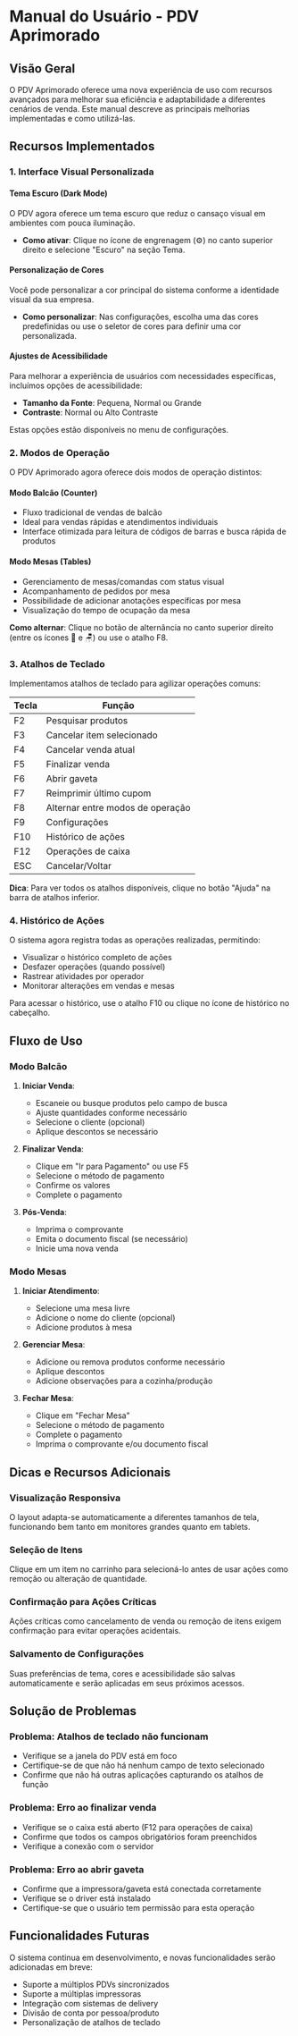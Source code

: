 # Manual do Usuário - PDV Aprimorado

## Visão Geral

O PDV Aprimorado oferece uma nova experiência de uso com recursos avançados para melhorar sua eficiência e adaptabilidade a diferentes cenários de venda. Este manual descreve as principais melhorias implementadas e como utilizá-las.

## Recursos Implementados

### 1. Interface Visual Personalizada

#### Tema Escuro (Dark Mode)
O PDV agora oferece um tema escuro que reduz o cansaço visual em ambientes com pouca iluminação.

- **Como ativar**: Clique no ícone de engrenagem (⚙️) no canto superior direito e selecione "Escuro" na seção Tema.

#### Personalização de Cores
Você pode personalizar a cor principal do sistema conforme a identidade visual da sua empresa.

- **Como personalizar**: Nas configurações, escolha uma das cores predefinidas ou use o seletor de cores para definir uma cor personalizada.

#### Ajustes de Acessibilidade
Para melhorar a experiência de usuários com necessidades específicas, incluímos opções de acessibilidade:

- **Tamanho da Fonte**: Pequena, Normal ou Grande
- **Contraste**: Normal ou Alto Contraste

Estas opções estão disponíveis no menu de configurações.

### 2. Modos de Operação

O PDV Aprimorado agora oferece dois modos de operação distintos:

#### Modo Balcão (Counter)
- Fluxo tradicional de vendas de balcão
- Ideal para vendas rápidas e atendimentos individuais
- Interface otimizada para leitura de códigos de barras e busca rápida de produtos

#### Modo Mesas (Tables)
- Gerenciamento de mesas/comandas com status visual
- Acompanhamento de pedidos por mesa
- Possibilidade de adicionar anotações específicas por mesa
- Visualização do tempo de ocupação da mesa

**Como alternar**: Clique no botão de alternância no canto superior direito (entre os ícones 🏪 e 🪑) ou use o atalho F8.

### 3. Atalhos de Teclado

Implementamos atalhos de teclado para agilizar operações comuns:

| Tecla | Função | 
|-------|--------|
| F2 | Pesquisar produtos |
| F3 | Cancelar item selecionado |
| F4 | Cancelar venda atual |
| F5 | Finalizar venda |
| F6 | Abrir gaveta |
| F7 | Reimprimir último cupom |
| F8 | Alternar entre modos de operação |
| F9 | Configurações |
| F10 | Histórico de ações |
| F12 | Operações de caixa |
| ESC | Cancelar/Voltar |

**Dica**: Para ver todos os atalhos disponíveis, clique no botão "Ajuda" na barra de atalhos inferior.

### 4. Histórico de Ações

O sistema agora registra todas as operações realizadas, permitindo:

- Visualizar o histórico completo de ações
- Desfazer operações (quando possível)
- Rastrear atividades por operador
- Monitorar alterações em vendas e mesas

Para acessar o histórico, use o atalho F10 ou clique no ícone de histórico no cabeçalho.

## Fluxo de Uso

### Modo Balcão

1. **Iniciar Venda**:
   - Escaneie ou busque produtos pelo campo de busca
   - Ajuste quantidades conforme necessário
   - Selecione o cliente (opcional)
   - Aplique descontos se necessário

2. **Finalizar Venda**:
   - Clique em "Ir para Pagamento" ou use F5
   - Selecione o método de pagamento
   - Confirme os valores
   - Complete o pagamento

3. **Pós-Venda**:
   - Imprima o comprovante
   - Emita o documento fiscal (se necessário)
   - Inicie uma nova venda

### Modo Mesas

1. **Iniciar Atendimento**:
   - Selecione uma mesa livre
   - Adicione o nome do cliente (opcional)
   - Adicione produtos à mesa

2. **Gerenciar Mesa**:
   - Adicione ou remova produtos conforme necessário
   - Aplique descontos
   - Adicione observações para a cozinha/produção

3. **Fechar Mesa**:
   - Clique em "Fechar Mesa"
   - Selecione o método de pagamento
   - Complete o pagamento
   - Imprima o comprovante e/ou documento fiscal

## Dicas e Recursos Adicionais

### Visualização Responsiva
O layout adapta-se automaticamente a diferentes tamanhos de tela, funcionando bem tanto em monitores grandes quanto em tablets.

### Seleção de Itens
Clique em um item no carrinho para selecioná-lo antes de usar ações como remoção ou alteração de quantidade.

### Confirmação para Ações Críticas
Ações críticas como cancelamento de venda ou remoção de itens exigem confirmação para evitar operações acidentais.

### Salvamento de Configurações
Suas preferências de tema, cores e acessibilidade são salvas automaticamente e serão aplicadas em seus próximos acessos.

## Solução de Problemas

### Problema: Atalhos de teclado não funcionam
- Verifique se a janela do PDV está em foco
- Certifique-se de que não há nenhum campo de texto selecionado
- Confirme que não há outras aplicações capturando os atalhos de função

### Problema: Erro ao finalizar venda
- Verifique se o caixa está aberto (F12 para operações de caixa)
- Confirme que todos os campos obrigatórios foram preenchidos
- Verifique a conexão com o servidor

### Problema: Erro ao abrir gaveta
- Confirme que a impressora/gaveta está conectada corretamente
- Verifique se o driver está instalado
- Certifique-se que o usuário tem permissão para esta operação

## Funcionalidades Futuras

O sistema continua em desenvolvimento, e novas funcionalidades serão adicionadas em breve:

- Suporte a múltiplos PDVs sincronizados
- Suporte a múltiplas impressoras
- Integração com sistemas de delivery
- Divisão de conta por pessoa/produto
- Personalização de atalhos de teclado